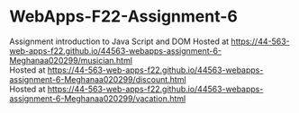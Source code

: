 # WebApps-F22-Assignment-6
Assignment introduction to Java Script and DOM
Hosted at https://44-563-web-apps-f22.github.io/44563-webapps-assignment-6-Meghanaa020299/musician.html <br>
Hosted at https://44-563-web-apps-f22.github.io/44563-webapps-assignment-6-Meghanaa020299/discount.html<br>
Hosted at https://44-563-web-apps-f22.github.io/44563-webapps-assignment-6-Meghanaa020299/vacation.html<br>